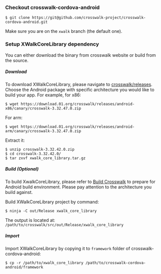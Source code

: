 ### Checkout crosswalk-cordova-android

    $ git clone https://git@github.com/crosswalk-project/crosswalk-cordova-android.git

Make sure you are on the `xwalk` branch (the default one).

### Setup XWalkCoreLibrary dependency
You can either download the binary from crosswalk website or build from the source.

##### Download
To download XWalkCoreLibrary, please navigate to [crosswalk/releases](https://download.01.org/crosswalk/releases/). Choose the Android package with specific architecture you would like to build your app.
For example, for x86:

    $ wget https://download.01.org/crosswalk/releases/android-x86/canary/crosswalk-3.32.47.0.zip

For arm: 

    $ wget https://download.01.org/crosswalk/releases/android-arm/canary/crosswalk-3.32.47.0.zip

Extract it:

    $ unzip crosswalk-3.32.42.0.zip
    $ cd crosswalk-3.32.42.0/
    $ tar zxvf xwalk_core_library.tar.gz

##### Build (Optional)
To build XwalkCoreLibrary, please refer to [Build Crosswalk](https://crosswalk-project.org/#contribute/building_crosswalk) to prepare for Android build environment. Please pay attention to the architecture you build against.

Build XWalkCoreLibrary project by command:

    $ ninja -C out/Release xwalk_core_library

The output is located at: `/path/to/crosswalk/src/out/Release/xwalk_core_library`

##### Import
Import XWalkCoreLibrary by copying it to `framework` folder of crosswalk-cordova-android:

    $ cp -r /path/to/xwalk_core_library /path/to/crosswalk-cordova-android/framework